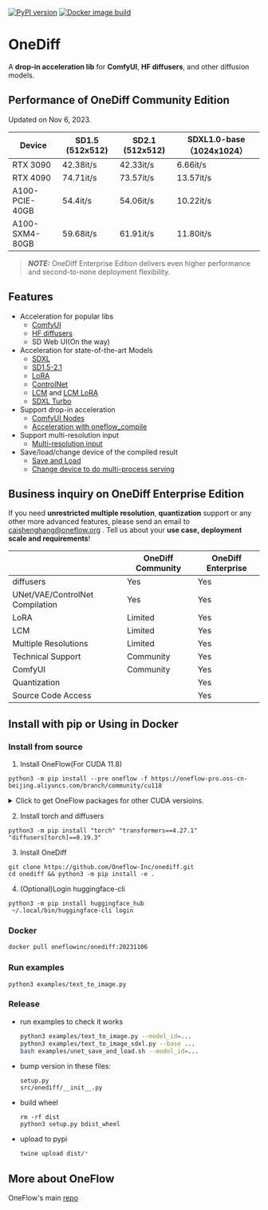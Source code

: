 [![PyPI version](https://badge.fury.io/py/onediff.svg)](https://badge.fury.io/py/onediff)
[![Docker image build](https://github.com/Oneflow-Inc/onediff/actions/workflows/sd.yml/badge.svg)](https://github.com/Oneflow-Inc/onediff/actions/workflows/sd.yml)

# OneDiff

A **drop-in acceleration lib** for **ComfyUI**, **HF diffusers**, and other diffusion models.

## Performance of OneDiff Community Edition 

Updated on Nov 6, 2023.

|     Device     | SD1.5 (512x512) | SD2.1 (512x512) | SDXL1.0-base（1024x1024） |
| -------------- | --------------- | --------------- | ------------------------- |
| RTX 3090       | 42.38it/s       | 42.33it/s       | 6.66it/s                  |
| RTX 4090       | 74.71it/s       | 73.57it/s       | 13.57it/s                 |
| A100-PCIE-40GB | 54.4it/s        | 54.06it/s       | 10.22it/s                 |
| A100-SXM4-80GB | 59.68it/s       | 61.91it/s       | 11.80it/s                 |

> **_NOTE:_** OneDiff Enterprise Edition delivers even higher performance and second-to-none deployment flexibility.

## Features
- Acceleration for popular libs
  - [ComfyUI](https://github.com/Oneflow-Inc/onediff/tree/main/onediff_comfy_nodes)
  - [HF diffusers](https://github.com/Oneflow-Inc/onediff/tree/main/examples)
  - SD Web UI(On the way)
- Acceleration for state-of-the-art Models
  - [SDXL](https://github.com/Oneflow-Inc/onediff/blob/main/examples/text_to_image_sdxl.py) 
  - [SD1.5-2.1](https://github.com/Oneflow-Inc/onediff/blob/main/examples/text_to_image.py)
  - [LoRA](https://github.com/Oneflow-Inc/onediff/blob/main/examples/text_to_image_sdxl_lora.py)
  - [ControlNet](https://github.com/Oneflow-Inc/onediff/blob/main/examples/text_to_image_controlnet.py)
  - [LCM](https://github.com/Oneflow-Inc/onediff/blob/main/examples/text_to_image_lcm.py) and [LCM LoRA](https://github.com/Oneflow-Inc/onediff/blob/main/examples/text_to_image_lcm_lora_sdxl.py)
  - [SDXL Turbo](https://github.com/Oneflow-Inc/onediff/blob/main/examples/text_to_image_sdxl_turbo.py)
- Support drop-in acceleration
  - [ComfyUI Nodes](https://github.com/Oneflow-Inc/onediff/tree/main/onediff_comfy_nodes)
  - [Acceleration with oneflow_compile](https://github.com/Oneflow-Inc/onediff/blob/a38c5ea475c07b4527981ec5723ccac083ed0a9c/examples/text_to_image_sdxl.py#L53)
- Support multi-resolution input
  - [Multi-resolution input](https://github.com/Oneflow-Inc/onediff/blob/a38c5ea475c07b4527981ec5723ccac083ed0a9c/examples/text_to_image_sdxl_save_load.py#L65)
- Save/load/change device of the compiled result
  - [Save and Load](https://github.com/Oneflow-Inc/onediff/blob/main/examples/text_to_image_sdxl_save_load.py)
  - [Change device to do multi-process serving](https://github.com/Oneflow-Inc/onediff/blob/main/examples/text_to_image_sdxl_mp_load.py)



## Business inquiry on OneDiff Enterprise Edition

If you need **unrestricted multiple resolution**, **quantization** support or any other more advanced features, please send an email to caishenghang@oneflow.org . Tell us about your **use case, deployment scale and requirements**! 

|                      | OneDiff Community   | OneDiff Enterprise|
| -------------------- | ------------------- | ----------- |
| diffusers            | Yes                 | Yes         |
| UNet/VAE/ControlNet Compilation | Yes      | Yes         |
| LoRA                 | Limited             | Yes         |
| LCM                  | Limited             | Yes         |
| Multiple Resolutions | Limited             | Yes         |
| Technical Support    | Community           | Yes         |
| ComfyUI              | Community           | Yes         |
| Quantization         |                     | Yes         |
| Source Code Access   |                     | Yes         |

## Install with pip or Using in Docker
### Install from source

1. Install OneFlow(For CUDA 11.8)
```
python3 -m pip install --pre oneflow -f https://oneflow-pro.oss-cn-beijing.aliyuncs.com/branch/community/cu118
```
<details>
<summary> Click to get OneFlow packages for other CUDA versioins. </summary>
CUDA 12.1

```bash
python3 -m pip install --pre oneflow -f https://oneflow-pro.oss-cn-beijing.aliyuncs.com/branch/community/cu121
```

CUDA 12.2

```bash
python3 -m pip install --pre oneflow -f https://oneflow-pro.oss-cn-beijing.aliyuncs.com/branch/community/cu122
```

</details>


2. Install torch and diffusers
```
python3 -m pip install "torch" "transformers==4.27.1" "diffusers[torch]==0.19.3"
```

3. Install OneDiff
```
git clone https://github.com/Oneflow-Inc/onediff.git
cd onediff && python3 -m pip install -e .
```

4. (Optional)Login huggingface-cli

```
python3 -m pip install huggingface_hub
 ~/.local/bin/huggingface-cli login
```

### Docker
```bash
docker pull oneflowinc/onediff:20231106
```


### Run examples

```
python3 examples/text_to_image.py
```

### Release

- run examples to check it works

  ```bash
  python3 examples/text_to_image.py --model_id=...
  python3 examples/text_to_image_sdxl.py --base ...
  bash examples/unet_save_and_load.sh --model_id=...
  ```

- bump version in these files:

  ```
  setup.py
  src/onediff/__init__.py
  ```

- build wheel

  ```
  rm -rf dist
  python3 setup.py bdist_wheel
  ```

- upload to pypi

  ```bash
  twine upload dist/*
  ```

## More about OneFlow

OneFlow's main [repo](https://github.com/Oneflow-Inc/oneflow)
